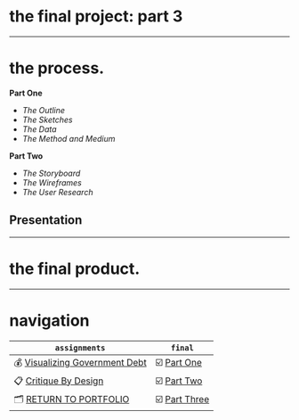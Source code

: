 # the final project: part 3
---
# the process.

__Part One__
- _The Outline_
- _The Sketches_
- _The Data_
- _The Method and Medium_

__Part Two__
- _The Storyboard_
- _The Wireframes_
- _The User Research_

__Presentation__
- 
---
# the final product. 

<script src="https://carnegiemellon.shorthandstories.com/never-meet-your-heroes/embed.js"></script>

---
# navigation

| `assignments` | `final` |   
| --- | --- |  
| 💰 [Visualizing Government Debt](assignment2.md) | ☑️ [Part One](final1.md) |  
| 📋 [Critique By Design](assignment3.md) | ☑️ [Part Two](final2.md) |  
| 🗂️ [RETURN TO PORTFOLIO](README.md) | ☑️ [Part Three](final3.md) |  
